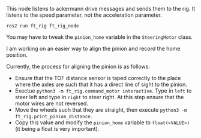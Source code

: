 This node listens to ackermann drive messages and sends them to the rig.
It listens to the speed parameter, not the acceleration parameter.

```
ros2 run ft_rig ft_rig_node
```

You may have to tweak the `pinion_home` variable in the `SteeringMotor` class.

I am working on an easier way to align the pinion and record the home position.

Currently, the process for aligning the pinion is as follows.

- Ensure that the TOF distance sensor is taped correctly to the place where the axles are such that it has a direct line of sight to the pinion.
- Exectue `python3 -m ft_rig.command_motor interactive`. Type in `left` to steer left and type in `right` to steer right. At this step ensure that the motor wires are not reversed.
- Move the wheels such that they are straight, then execute `python3 -m ft_rig.print_pinion_distance`.
- Copy this value and modify the `pinion_home` variable to `float(<VALUE>)` (it being a float is very important).
